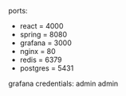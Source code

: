 ports: 
<ul>
<li>react = 4000 </li>
<li>spring = 8080 </li>
<li>grafana = 3000 </li>
<li>nginx = 80 </li>
<li>redis = 6379 </li>
<li>postgres = 5431 </li>
</ul>

grafana credentials: admin admin
